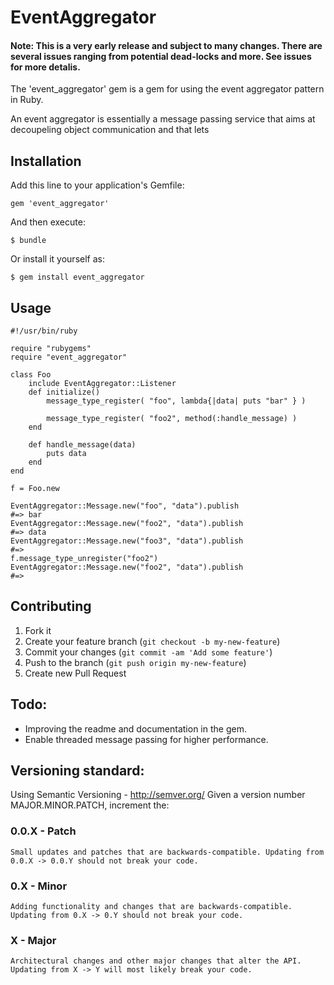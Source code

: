 # EventAggregator

#### Note: This is a very early release and subject to many changes. There are several issues ranging from potential dead-locks and more. See issues for more detalis.

The 'event_aggregator' gem is a gem for using the event aggregator pattern in Ruby. 

An event aggregator is essentially a message passing service that aims at decoupeling object communication and that lets 

## Installation

Add this line to your application's Gemfile:

    gem 'event_aggregator'

And then execute:

    $ bundle

Or install it yourself as:

    $ gem install event_aggregator

## Usage

	#!/usr/bin/ruby

	require "rubygems"
	require "event_aggregator"

	class Foo
		include EventAggregator::Listener
		def initialize()
			message_type_register( "foo", lambda{|data| puts "bar" } )

			message_type_register( "foo2", method(:handle_message) )
		end

		def handle_message(data)
			puts data
		end
	end

	f = Foo.new

	EventAggregator::Message.new("foo", "data").publish
	#=> bar
	EventAggregator::Message.new("foo2", "data").publish
	#=> data
	EventAggregator::Message.new("foo3", "data").publish
	#=> 
	f.message_type_unregister("foo2")
	EventAggregator::Message.new("foo2", "data").publish
	#=>
## Contributing

1. Fork it
2. Create your feature branch (`git checkout -b my-new-feature`)
3. Commit your changes (`git commit -am 'Add some feature'`)
4. Push to the branch (`git push origin my-new-feature`)
5. Create new Pull Request

## Todo:
 - Improving the readme and documentation in the gem.
 - Enable threaded message passing for higher performance. 

## Versioning standard:
Using Semantic Versioning - http://semver.org/
Given a version number MAJOR.MINOR.PATCH, increment the:

### 0.0.X - Patch
	Small updates and patches that are backwards-compatible. Updating from 0.0.X -> 0.0.Y should not break your code.
### 0.X - Minor
	Adding functionality and changes that are backwards-compatible. Updating from 0.X -> 0.Y should not break your code.
### X - Major
	Architectural changes and other major changes that alter the API. Updating from X -> Y will most likely break your code.